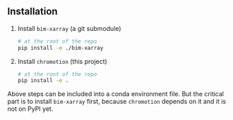 ## Installation
1. Install `bim-xarray` (a git submodule)
    ```bash
    # at the root of the repo
    pip install -e ./bim-xarray
    ```
2. Install `chromotion` (this project)
    ```bash
    # at the root of the repo
    pip install -e .
    ```

Above steps can be included into a conda environment file. But the 
critical part is to install `bim-xarray` first, because `chromotion`
depends on it and it is not on PyPI yet.